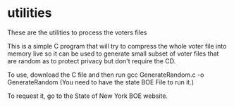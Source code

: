 # utilities
These are the utilities to process the voters files

This is a simple C program that will try to compress the whole voter file into memory live
so it can be used to generate small subset of voter files that are random as to protect privacy
but don't require the CD.

To use, download the C file and then run gcc GenerateRandom.c -o GenerateRandom (You need to have the 
state BOE File to run it.)

To request it, go to the State of New York BOE website.
